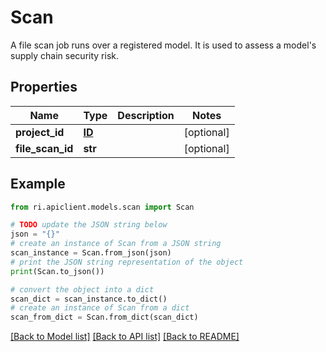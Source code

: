 # Scan

A file scan job runs over a registered model. It is used to assess a model's supply chain security risk.

## Properties

Name | Type | Description | Notes
------------ | ------------- | ------------- | -------------
**project_id** | [**ID**](ID.md) |  | [optional] 
**file_scan_id** | **str** |  | [optional] 

## Example

```python
from ri.apiclient.models.scan import Scan

# TODO update the JSON string below
json = "{}"
# create an instance of Scan from a JSON string
scan_instance = Scan.from_json(json)
# print the JSON string representation of the object
print(Scan.to_json())

# convert the object into a dict
scan_dict = scan_instance.to_dict()
# create an instance of Scan from a dict
scan_from_dict = Scan.from_dict(scan_dict)
```
[[Back to Model list]](../README.md#documentation-for-models) [[Back to API list]](../README.md#documentation-for-api-endpoints) [[Back to README]](../README.md)


